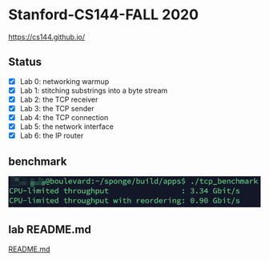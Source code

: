 # Stanford-CS144-FALL 2020
https://cs144.github.io/

## Status
- [x] Lab 0: networking warmup
- [x] Lab 1: stitching substrings into a byte stream
- [x] Lab 2: the TCP receiver
- [x] Lab 3: the TCP sender
- [x] Lab 4: the TCP connection
- [x] Lab 5: the network interface
- [x] Lab 6: the IP router

## benchmark
![](docs/benchmark.png)

## lab README.md
[README.md](docs/README.md)